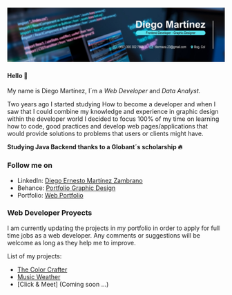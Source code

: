 ![DM LinkedIn Banner](1713878996613.jpeg)

#### Hello :wave:

My name is Diego Martínez, I´m a _Web Developer_ and _Data Analyst._

Two years ago I started studying How to become a developer and when I saw that I could combine my knowledge and experience in graphic design within the developer world I decided to focus 100% of my time on learning how to code, good practices and develop web pages/applications that would provide solutions to problems that users or clients might have.

**Studying Java Backend thanks to a Globant´s scholarship 🔥**

### Follow me on

- LinkedIn: [Diego Ernesto Martínez Zambrano](https://www.linkedin.com/in/diegomz/)
- Behance: [Portfolio Graphic Design](https://www.behance.net/lowoncyan_)
- Portfolio: [Web Portfolio](https://diegoemartinezz.github.io/portfolio-web/)

### Web Developer Proyects

I am currently updating the projects in my portfolio in order to apply for full time jobs as a web developer. Any comments or suggestions will be welcome as long as they help me to improve.

List of my projects:

- [The Color Crafter](https://thecolorcrafter.netlify.app/)
- [Music Weather](https://weather-frontend-4fv5.onrender.com/)
- [Click & Meet] (Coming soon ...)
